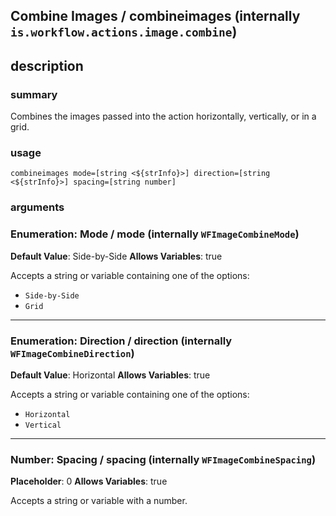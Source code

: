 
## Combine Images / combineimages (internally `is.workflow.actions.image.combine`)



## description
### summary
Combines the images passed into the action horizontally, vertically, or in a grid.


### usage
`combineimages mode=[string <${strInfo}>] direction=[string <${strInfo}>] spacing=[string number]`

### arguments
### Enumeration: Mode / mode (internally `WFImageCombineMode`)
**Default Value**: Side-by-Side
**Allows Variables**: true


Accepts a string 
or variable
containing one of the options:

- `Side-by-Side`
- `Grid`

---

### Enumeration: Direction / direction (internally `WFImageCombineDirection`)
**Default Value**: Horizontal
**Allows Variables**: true


Accepts a string 
or variable
containing one of the options:

- `Horizontal`
- `Vertical`

---

### Number: Spacing / spacing (internally `WFImageCombineSpacing`)
**Placeholder**: 0
**Allows Variables**: true


Accepts a string 
or variable
with a number.
